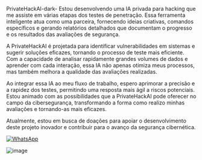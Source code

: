 PrivateHackAI-dark-
Estou desenvolvendo uma IA privada para hacking que me assiste em várias etapas dos testes de penetração. Essa ferramenta inteligente atua como uma parceira, fornecendo ideias criativas, comandos específicos e gerando relatórios detalhados que documentam o progresso e os resultados das avaliações de segurança.

A PrivateHackAI é projetada para identificar vulnerabilidades em sistemas e sugerir soluções eficazes, tornando o processo de teste mais eficiente. Com a capacidade de analisar rapidamente grandes volumes de dados e aprender com cada interação, essa IA não apenas otimiza meus processos, mas também melhora a qualidade das avaliações realizadas.

Ao integrar essa IA ao meu fluxo de trabalho, espero aprimorar a precisão e a rapidez dos testes, permitindo uma resposta mais ágil a riscos potenciais. Estou animado com as possibilidades que a PrivateHackAI pode oferecer no campo da cibersegurança, transformando a forma como realizo minhas avaliações e tornando-as mais eficazes.

Atualmente, estou em busca de doações para apoiar o desenvolvimento deste projeto inovador e contribuir para o avanço da segurança cibernética.
<p align="left"> <a href="https://api.whatsapp.com/send?phone=5521977483219" title="WhatsApp"> <img src="https://img.shields.io/badge/-WhatsApp-25d366?style=flat-square&labelColor=25d366&logo=whatsapp&logoColor=white&link=https://api.whatsapp.com/send?phone=5521977483219" alt="WhatsApp"/></a>


![image](https://github.com/user-attachments/assets/37de599b-a19d-487d-93ae-d382f9353174)
